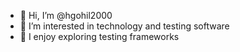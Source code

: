 - 👋 Hi, I’m @hgohil2000
- 👀 I’m interested in technology and testing software
- 🌱 I enjoy exploring testing frameworks


<!---
hgohil2000/hgohil2000 is a ✨ special ✨ repository because its `README.md` (this file) appears on your GitHub profile.
You can click the Preview link to take a look at your changes.
--->

